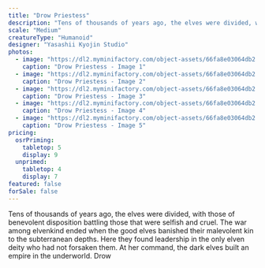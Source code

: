 ```yaml
---
title: "Drow Priestess"
description: "Tens of thousands of years ago, the elves were divided, with those of benevolent disposition battling those that were selfish and cruel. The war among elvenkind ended when the good elves banished their malevolent kin to the subterranean depths. Here they found leadership in the only elven deity who had not forsaken them. At her command, the dark elves built an empire in the underworld. Drow"
scale: "Medium"
creatureType: "Humanoid"
designer: "Yasashii Kyojin Studio"
photos:
  - image: "https://dl2.myminifactory.com/object-assets/66fa8e03064db2.72001701/images/720X720-Drow_Female_01_PS.jpg"
    caption: "Drow Priestess - Image 1"
  - image: "https://dl2.myminifactory.com/object-assets/66fa8e03064db2.72001701/images/720X720-Drow_Female_01_SCALE.jpg"
    caption: "Drow Priestess - Image 2"
  - image: "https://dl2.myminifactory.com/object-assets/66fa8e03064db2.72001701/images/720X720-Drow_Female_01_D.jpg"
    caption: "Drow Priestess - Image 3"
  - image: "https://dl2.myminifactory.com/object-assets/66fa8e03064db2.72001701/images/720X720-Drow_Female_01_C.jpg"
    caption: "Drow Priestess - Image 4"
  - image: "https://dl2.myminifactory.com/object-assets/66fa8e03064db2.72001701/images/720X720-Drow_Female_01_B.jpg"
    caption: "Drow Priestess - Image 5"
pricing:
  osrPriming:
    tabletop: 5
    display: 9
  unprimed:
    tabletop: 4
    display: 7
featured: false
forSale: false
---
```


Tens of thousands of years ago, the elves were divided, with those of benevolent disposition battling those that were selfish and cruel. The war among elvenkind ended when the good elves banished their malevolent kin to the subterranean depths. Here they found leadership in the only elven deity who had not forsaken them. At her command, the dark elves built an empire in the underworld. Drow